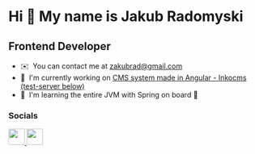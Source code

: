 Hi 👋 My name is Jakub Radomyski
================================

Frontend Developer
------------------

* ✉️  You can contact me at [zakubrad@gmail.com](mailto:zakubrad@gmail.com)
* 🚀  I'm currently working on [CMS system made in Angular - Inkocms (test-server below)](http://www.test.inko-cms.pl/blog)
* 🧠  I'm learning the entire JVM with Spring on board 🤠


### Socials

<p align="left"> <a href="https://www.github.com/JRadomyski" target="_blank" rel="noreferrer"> <picture> <source media="(prefers-color-scheme: dark)" srcset="https://raw.githubusercontent.com/danielcranney/readme-generator/main/public/icons/socials/github-dark.svg" /> <source media="(prefers-color-scheme: light)" srcset="https://raw.githubusercontent.com/danielcranney/readme-generator/main/public/icons/socials/github.svg" /> <img src="https://raw.githubusercontent.com/danielcranney/readme-generator/main/public/icons/socials/github.svg" width="32" height="32" /> </picture> </a> <a href="https://www.linkedin.com/in/jakubradomyski" target="_blank" rel="noreferrer"> <picture> <source media="(prefers-color-scheme: dark)" srcset="https://raw.githubusercontent.com/danielcranney/readme-generator/main/public/icons/socials/linkedin-dark.svg" /> <source media="(prefers-color-scheme: light)" srcset="https://raw.githubusercontent.com/danielcranney/readme-generator/main/public/icons/socials/linkedin.svg" /> <img src="https://raw.githubusercontent.com/danielcranney/readme-generator/main/public/icons/socials/linkedin.svg" width="32" height="32" /> </picture> </a></p>

